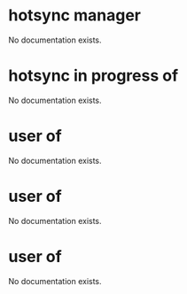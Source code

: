 # hotsync manager

No documentation exists.

# hotsync in progress of <hotsync manager>

No documentation exists.

# user <integer> of <hotsync manager>

No documentation exists.

# user <string> of <hotsync manager>

No documentation exists.

# user of <hotsync manager>

No documentation exists.
